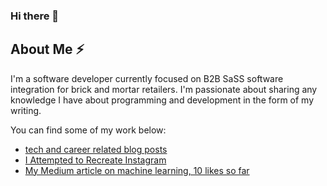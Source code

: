 ### Hi there 👋

<!--
**violetguos/violetguos** is a ✨ _special_ ✨ repository because its `README.md` (this file) appears on your GitHub profile.

Here are some ideas to get you started:

- 🔭 I’m currently working on ...
- 🌱 I’m currently learning ...
- 👯 I’m looking to collaborate on ...
- 🤔 I’m looking for help with ...
- 💬 Ask me about ...
- 📫 How to reach me: ...
- 😄 Pronouns: ...
- ⚡ Fun fact: ...
-->

## About Me ⚡
I'm a software developer currently focused on B2B SaSS software integration for brick and mortar retailers. I'm passionate about sharing any knowledge I have about programming and development in the form of my writing. 

You can find some of my work below:
- [tech and career related blog posts](https://violetguos.github.io/blog)
- [I Attempted to Recreate Instagram](https://violetguo.substack.com/p/i-attempted-to-recreate-instagram)
- [My Medium article on machine learning, 10 likes so far](https://medium.com/@violetguo/how-to-structure-your-machine-learning-code-repository-8cb81ffc1c98)

